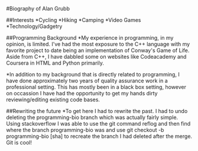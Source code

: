 #Biography of Alan Grubb

##Interests
*Cycling
*Hiking
*Camping
*Video Games
*Technology/Gadgetry

##Programming Background
*My experience in programming, in my opinion, is limited. 
I've had the most exposure to the C++ language with my favorite 
project to date being an implementation of Conway's Game of Life. 
Aside from C++, I have dabbled some on websites like Codeacademy
and Coursera in HTML and Python primarily. 

*In addition to my background that is directly related to
programming, I have done approximately two years of quality
assurance work in a professional setting. This has mostly been
in a black box setting, however on occassion I have had the 
opportunity to get my hands dirty reviewing/editing existing
code bases.

##Rewriting the future
*To get here I had to rewrite the past. I had to undo deleting the
programming-bio branch which was actually fairly simple. Using 
stackoverflow I was able to use the git command reflog and then find
where the branch programming-bio was and use git checkout -b programming-bio [sha]
to recreate the branch I had deleted after the merge. Git is cool!